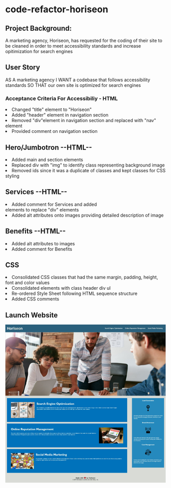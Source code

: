 # code-refactor-horiseon
## Project Background:
A marketing agency, Horiseon, has requested for the coding of their site to be cleaned in order to meet accessibility standards and increase opitimization for search engines

## User Story
AS A marketing agency
I WANT a codebase that follows accessibility standards
SO THAT our own site is optimized for search engines

### Acceptance Criteria For Accessibiliy - HTML 
 <li>Changed "title" element to "Horiseon" </li>
 <li>Added "header" element in navigation section</li>
 <li>Removed "div"element in navigation section and replaced with "nav" element</li>
 <li>Provided comment on navigation section</li>
 </li>

 ## Hero/Jumbotron --HTML--
 <li>Added main and section elements</li>
 <li> Replaced div with "img" to identify class representing background image</li>
 <li>Removed ids since it was a duplicate of classes and kept classes for CSS styling</li>

 ## Services --HTML--
 <li>Added comment for Services and added <section> elements to replace "div" elements</li>
 <li>Added alt attributes onto images providing detailed description of image</li>

## Benefits --HTML--
<li>Added alt attributes to images</li>
<li>Added comment for Benefits

 ## CSS
 <li>Consolidated CSS classes that had the same margin, padding, height, font and color values</li>
<li> Consolidated elements with class header div ul </li>
 <li>Re-ordered Style Sheet following HTML sequence structure</li>
 <li>Added CSS comments</li>

## Launch Website
![Website Screenshot](./assets/images/launch-of-website-screenshot.jpeg)
